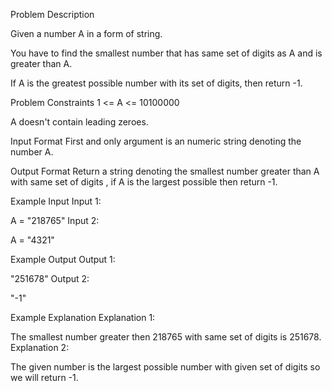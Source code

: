 Problem Description

Given a number A in a form of string.

You have to find the smallest number that has same set of digits as A and is greater than A.

If A is the greatest possible number with its set of digits, then return -1.



Problem Constraints
 1 <= A <= 10100000

 A doesn't contain leading zeroes.



Input Format
First and only argument is an numeric string denoting the number A.



Output Format
Return a string denoting the smallest number greater than A with same set of digits , if A is the largest possible then return -1.



Example Input
Input 1:

 A = "218765"
Input 2:

 A = "4321"


Example Output
Output 1:

 "251678"
Output 2:

 "-1"


Example Explanation
Explanation 1:

 The smallest number greater then 218765 with same set of digits is 251678.
Explanation 2:

 The given number is the largest possible number with given set of digits so we will return -1.
